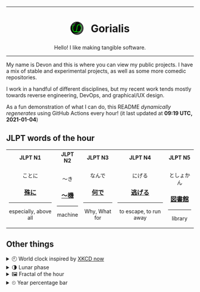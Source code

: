 ***

<h1 align="center">
<sub>
    <img src="readme/resources/avatar.png" height="36">
</sub>
&nbsp;
Gorialis
</h1>
<p align="center">
Hello! I like making tangible software.
</p>

***

My name is Devon and this is where you can view my public projects. I have a mix of stable and experimental projects, as well as some more comedic repositories.

I work in a handful of different disciplines, but my recent work tends mostly towards reverse engineering, DevOps, and graphical/UX design.

As a fun demonstration of what I can do, this README *dynamically regenerates* using GitHub Actions every hour! (it last updated at **09:19 UTC, 2021-01-04**)

<h2>JLPT words of the hour</h2>
<table>
    <tr>
        <th>JLPT N1</th>
        <th>JLPT N2</th>
        <th>JLPT N3</th>
        <th>JLPT N4</th>
        <th>JLPT N5</th>
    </tr>
    <tr>
        <td>
            <p align="center">ことに</p>
            <h3 align="center"><b><a href="https://jisho.org/search/%E6%AE%8A%E3%81%AB">殊に</a></b></h3>
            <hr>
            <p align="center">especially,<wbr> above all</p>
        </td>
        <td>
            <p align="center">～き</p>
            <h3 align="center"><b><a href="https://jisho.org/search/%EF%BD%9E%E6%A9%9F">～機</a></b></h3>
            <hr>
            <p align="center">machine</p>
        </td>
        <td>
            <p align="center">なんで</p>
            <h3 align="center"><b><a href="https://jisho.org/search/%E4%BD%95%E3%81%A7">何で</a></b></h3>
            <hr>
            <p align="center">Why,<wbr> What for</p>
        </td>
        <td>
            <p align="center">にげる</p>
            <h3 align="center"><b><a href="https://jisho.org/search/%E9%80%83%E3%81%92%E3%82%8B">逃げる</a></b></h3>
            <hr>
            <p align="center">to escape,<wbr> to run away</p>
        </td>
        <td>
            <p align="center">としょかん</p>
            <h3 align="center"><b><a href="https://jisho.org/search/%E5%9B%B3%E6%9B%B8%E9%A4%A8">図書館</a></b></h3>
            <hr>
            <p align="center">library</p>
        </td>
    </tr>
</table>

<h2>Other things</h2>
<details>
<summary>🕘  World clock inspired by <a href="https://xkcd.com/now">XKCD now</a></summary>

> <img src="generated/now.png" width="512">

</details>
<details>
<summary>🌗 Lunar phase</summary>

The moon is approximately 72.17% through its phase (Last Quarter).

</details>
<details>
<summary>&#x1f5bc; Fractal of the hour</summary>

> <img src="generated/fractal.png" width="512">

</details>
<details>
<summary>&#x23f2; Year percentage bar</summary>
<pre><code>2021 [▁▁▁▁▁▁▁▁▁▁▁▁▁▁▁▁▁▁▁▁] 0.93%</code></pre>
</details>
